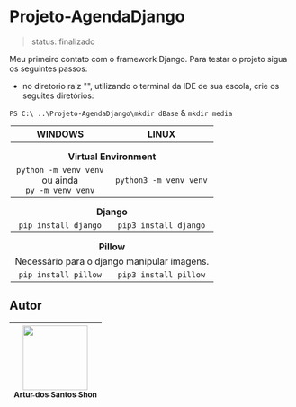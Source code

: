# Projeto-AgendaDjango

> status: finalizado


Meu primeiro contato com o framework Django. Para testar o projeto sigua os seguintes passos:
- no diretorio raiz "", utilizando o terminal da IDE de sua escola,
crie os seguites diretórios:

<code>PS C:\ ..\Projeto-AgendaDjango\mkdir dBase</code> & <code>mkdir media</code>




<table style="width: 500px; text-align: center; table-layout: auto; margin: 0 auto;">
<thead>
<tr>
<th>WINDOWS</th>
<th>LINUX</th>
</tr>
</thead>
    <tbody>
        <tr>
            <th colspan=2 style="padding-top: 15px;">Virtual Environment</th>
        </tr>
        <tr>
            <td><code>python -m venv venv</code> <br>ou ainda <br><code>py -m venv venv</code></td>
            <td><code>python3 -m venv venv</code></td>
        </tr>
        <tr>
            <th colspan="2" style="padding-top: 15px;">Django</th>
        </tr>
        <tr>
            <td><code>pip install django</code></td>
            <td><code>pip3 install django</code></td>
        </tr>
        <tr>
            <th colspan="2" style="padding-top: 15px;">Pillow</th>
        </tr>
        <tr>
            <td colspan="2" style="text-align: justify">Necessário para o django manipular imagens.</td>
        </tr>
        <tr>
            <td><code>pip install pillow</code></td>
            <td><code>pip3 install pillow</code></td>
        </tr>
    </tbody>
</table>



## Autor

| [<img src="https://avatars.githubusercontent.com/u/93395366?v=4" width=115><br><sub>Artur dos Santos Shon</sub>](https://github.com/SkyArtur) 
| :---: |
